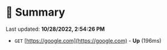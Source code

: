 # 📖 Summary
Last updated: **10/28/2022, 2:54:26 PM**

- `GET` [https://google.com](https://google.com) - **Up** (196ms)
